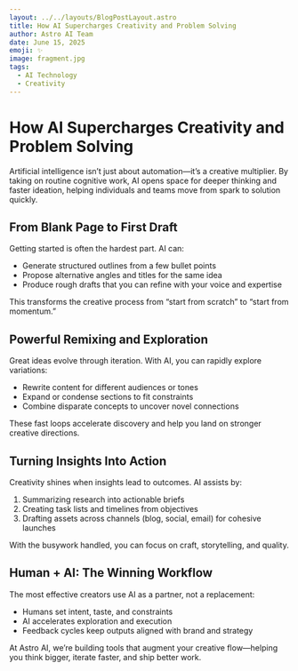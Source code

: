 ```yaml
---
layout: ../../layouts/BlogPostLayout.astro
title: How AI Supercharges Creativity and Problem Solving
author: Astro AI Team
date: June 15, 2025
emoji: ✨
image: fragment.jpg
tags: 
  - AI Technology
  - Creativity
---
```


# How AI Supercharges Creativity and Problem Solving

Artificial intelligence isn’t just about automation—it’s a creative multiplier. By taking on routine cognitive work, AI opens space for deeper thinking and faster ideation, helping individuals and teams move from spark to solution quickly.

## From Blank Page to First Draft

Getting started is often the hardest part. AI can:

- Generate structured outlines from a few bullet points
- Propose alternative angles and titles for the same idea
- Produce rough drafts that you can refine with your voice and expertise

This transforms the creative process from “start from scratch” to “start from momentum.”

## Powerful Remixing and Exploration

Great ideas evolve through iteration. With AI, you can rapidly explore variations:

- Rewrite content for different audiences or tones
- Expand or condense sections to fit constraints
- Combine disparate concepts to uncover novel connections

These fast loops accelerate discovery and help you land on stronger creative directions.

## Turning Insights Into Action

Creativity shines when insights lead to outcomes. AI assists by:

1. Summarizing research into actionable briefs
2. Creating task lists and timelines from objectives
3. Drafting assets across channels (blog, social, email) for cohesive launches

With the busywork handled, you can focus on craft, storytelling, and quality.

## Human + AI: The Winning Workflow

The most effective creators use AI as a partner, not a replacement:

- Humans set intent, taste, and constraints
- AI accelerates exploration and execution
- Feedback cycles keep outputs aligned with brand and strategy

At Astro AI, we’re building tools that augment your creative flow—helping you think bigger, iterate faster, and ship better work.
